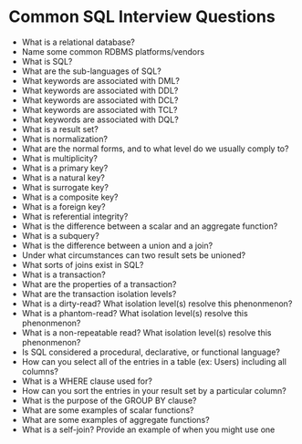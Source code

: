 # Common SQL Interview Questions

- What is a relational database?
- Name some common RDBMS platforms/vendors
- What is SQL?
- What are the sub-languages of SQL?
- What keywords are associated with DML?
- What keywords are associated with DDL?
- What keywords are associated with DCL?
- What keywords are associated with TCL?
- What keywords are associated with DQL?
- What is a result set?
- What is normalization?
- What are the normal forms, and to what level do we usually comply to?
- What is multiplicity?
- What is a primary key?
- What is a natural key?
- What is surrogate key?
- What is a composite key?
- What is a foreign key?
- What is referential integrity?
- What is the difference between a scalar and an aggregate function?
- What is a subquery?
- What is the difference between a union and a join?
- Under what circumstances can two result sets be unioned?
- What sorts of joins exist in SQL?
- What is a transaction?
- What are the properties of a transaction?
- What are the transaction isolation levels?
- What is a dirty-read? What isolation level(s) resolve this phenonmenon?
- What is a phantom-read? What isolation level(s) resolve this phenonmenon?
- What is a non-repeatable read? What isolation level(s) resolve this phenonmenon?
- Is SQL considered a procedural, declarative, or functional language?
- How can you select all of the entries in a table (ex: Users) including all columns?
- What is a WHERE clause used for?
- How can you sort the entries in your result set by a particular column?
- What is the purpose of the GROUP BY clause?
- What are some examples of scalar functions?
- What are some examples of aggregate functions?
- What is a self-join? Provide an example of when you might use one

